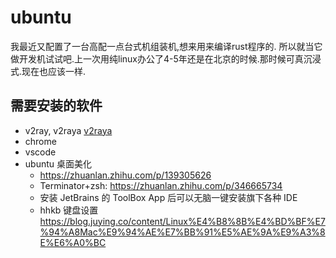 # ubuntu 

我最近又配置了一台高配一点台式机组装机,想来用来编译rust程序的. 所以就当它做开发机试试吧.上一次用纯linux办公了4-5年还是在北京的时候.那时候可真沉浸式.现在也应该一样.


## 需要安装的软件

- v2ray, v2raya [v2raya](https://v2raya.org/docs/prologue/installation/debian/)
- chrome
- vscode
- ubuntu 桌面美化
  * https://zhuanlan.zhihu.com/p/139305626
  * Terminator+zsh: https://zhuanlan.zhihu.com/p/346665734
  * 安装 JetBrains 的 ToolBox App 后可以无脑一键安装旗下各种 IDE
  * hhkb 键盘设置 https://blog.juying.co/content/Linux%E4%B8%8B%E4%BD%BF%E7%94%A8Mac%E9%94%AE%E7%BB%91%E5%AE%9A%E9%A3%8E%E6%A0%BC

